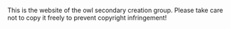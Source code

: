 This is the website of the owl secondary creation group. Please take care not to copy it freely to prevent copyright infringement!